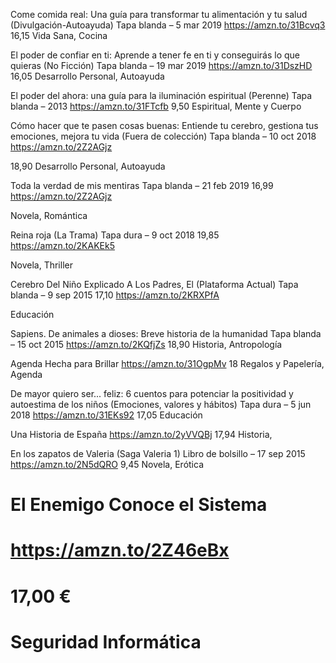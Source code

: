 Come comida real: Una guía para transformar tu alimentación y tu salud (Divulgación-Autoayuda) Tapa blanda – 5 mar 2019
https://amzn.to/31Bcvq3
16,15
Vida Sana, Cocina

El poder de confiar en ti: Aprende a tener fe en ti y conseguirás lo que quieras (No Ficción) Tapa blanda – 19 mar 2019
https://amzn.to/31DszHD
16,05
Desarrollo Personal, Autoayuda

El poder del ahora: una guía para la iluminación espiritual (Perenne) Tapa blanda – 2013
https://amzn.to/31FTcfb
9,50
Espiritual, Mente y Cuerpo

Cómo hacer que te pasen cosas buenas: Entiende tu cerebro, gestiona tus emociones, mejora tu vida (Fuera de colección) Tapa blanda – 10 oct 2018
https://amzn.to/2Z2AGjz

18,90
Desarrollo Personal, Autoayuda

Toda la verdad de mis mentiras Tapa blanda – 21 feb 2019
16,99
https://amzn.to/2Z2AGjz

Novela, Romántica

Reina roja (La Trama) Tapa dura – 9 oct 2018
19,85
https://amzn.to/2KAKEk5

Novela, Thriller

Cerebro Del Niño Explicado A Los Padres, El (Plataforma Actual) Tapa blanda – 9 sep 2015
17,10
https://amzn.to/2KRXPfA

Educación

Sapiens. De animales a dioses: Breve historia de la humanidad Tapa blanda – 15 oct 2015
https://amzn.to/2KQfjZs
18,90
Historia, Antropología

Agenda Hecha para Brillar
https://amzn.to/31OgpMv
18
Regalos y Papelería, Agenda

De mayor quiero ser... feliz: 6 cuentos para potenciar la positividad y autoestima de los niños (Emociones, valores y hábitos) Tapa dura – 5 jun 2018
https://amzn.to/31EKs92
17,05
Educación

Una Historia de España
https://amzn.to/2yVVQBj
17,94
Historia, 

En los zapatos de Valeria (Saga Valeria 1) Libro de bolsillo – 17 sep 2015
https://amzn.to/2N5dQRO
9,45
Novela, Erótica

# El Enemigo Conoce el Sistema
# https://amzn.to/2Z46eBx
# 17,00 €
# Seguridad Informática

